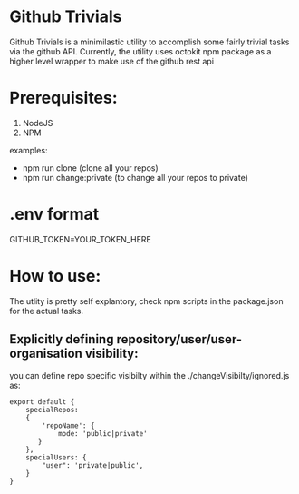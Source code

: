 # Github Trivials

Github Trivials is a minimilastic utility to accomplish some fairly trivial tasks via the github API. Currently, the utility uses octokit npm package as a higher level wrapper to make use of the github rest api

# Prerequisites:

1. NodeJS
2. NPM

examples:

- npm run clone (clone all your repos)
- npm run change:private (to change all your repos to private)

# .env format

GITHUB_TOKEN=YOUR_TOKEN_HERE

# How to use:

The utlity is pretty self explantory, check npm scripts in the package.json for the actual tasks.

## Explicitly defining repository/user/user-organisation visibility:

you can define repo specific visibilty within the ./changeVisibilty/ignored.js as:

``` JS
export default {
    specialRepos:
    {
        'repoName': {
            mode: 'public|private'
       }
    },
    specialUsers: {
        "user": 'private|public',
    }
}
```
